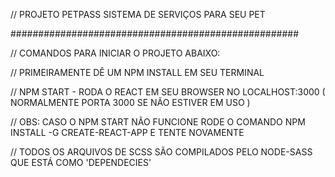 //  PROJETO PETPASS SISTEMA DE SERVIÇOS PARA SEU PET  

####################################################

//  COMANDOS PARA INICIAR O PROJETO ABAIXO:  

//  PRIMEIRAMENTE DÊ UM NPM INSTALL EM SEU TERMINAL  

//  NPM START - RODA O REACT EM SEU BROWSER NO LOCALHOST:3000 ( NORMALMENTE PORTA 3000 SE NÃO ESTIVER EM USO )  

//  OBS: CASO O NPM START NÃO FUNCIONE RODE O COMANDO NPM INSTALL -G CREATE-REACT-APP E TENTE NOVAMENTE   

//  TODOS OS ARQUIVOS DE SCSS SÃO COMPILADOS PELO NODE-SASS QUE ESTÁ COMO 'DEPENDECIES'